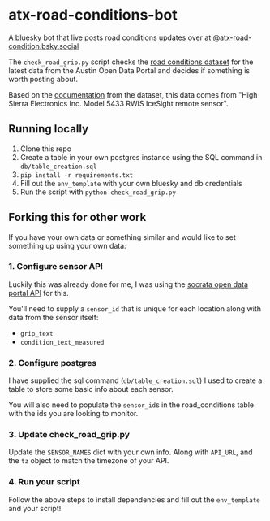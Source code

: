 # atx-road-conditions-bot

A bluesky bot that live posts road conditions updates over at [@atx-road-condition.bsky.social](https://bsky.app/profile/atx-road-condition.bsky.social)

The `check_road_grip.py` script checks the [road conditions dataset](https://data.austintexas.gov/Transportation-and-Mobility/Real-Time-Road-Conditions/ypbq-i42h/about_data) 
for the latest data from the Austin Open Data Portal and decides if something is worth posting about.

Based on the [documentation](https://github.com/cityofaustin/atd-road-conditions/blob/production/5433-3X-manual.pdf) 
from the dataset, this data comes from "High Sierra Electronics Inc. Model 5433 RWIS IceSight remote sensor".

## Running locally

1. Clone this repo
2. Create a table in your own postgres instance using the SQL command in `db/table_creation.sql` 
3. `pip install -r requirements.txt`
4. Fill out the `env_template` with your own bluesky and db credentials
5. Run the script with `python check_road_grip.py`


## Forking this for other work

If you have your own data or something similar and would like to set something up using your own data:

### 1. Configure sensor API

Luckily this was already done for me, I was using the [socrata open data portal API](https://dev.socrata.com/docs/endpoints.html) for this.

You'll need to supply a `sensor_id` that is unique for each location along with data from the sensor itself:
- `grip_text`
- `condition_text_measured`

### 2. Configure postgres

I have supplied the sql command (`db/table_creation.sql`) I used to create a table to store some basic info about each sensor.

You will also need to populate the `sensor_id`s in the road_conditions table with the ids you are looking to monitor. 

### 3. Update check_road_grip.py

Update the `SENSOR_NAMES` dict with your own info. Along with `API_URL`, and the `tz` object to match the timezone of your API.

### 4. Run your script

Follow the above steps to install dependencies and fill out the `env_template` and your script!

